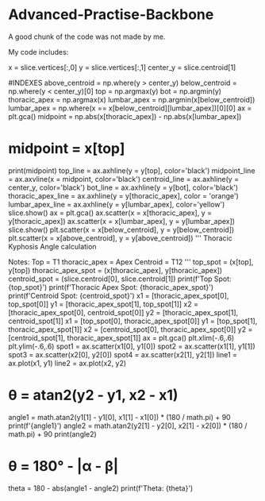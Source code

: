 # Advanced-Practise-Backbone

A good chunk of the code was not made by me.

My code includes:

x = slice.vertices[:,0]
y = slice.vertices[:,1]
center_y = slice.centroid[1]

#INDEXES
above_centroid = np.where(y > center_y)
below_centroid = np.where(y < center_y)[0]
top = np.argmax(y)
bot = np.argmin(y)
thoracic_apex = np.argmax(x)
lumbar_apex = np.argmin(x[below_centroid])
lumbar_apex = np.where(x == x[below_centroid][lumbar_apex])[0][0]
ax = plt.gca()
midpoint = np.abs(x[thoracic_apex]) - np.abs(x[lumbar_apex])
# midpoint = x[top]
print(midpoint)
top_line = ax.axhline(y = y[top], color='black')
midpoint_line = ax.axvline(x = midpoint, color='black')
centroid_line = ax.axhline(y = center_y, color='black')
bot_line = ax.axhline(y = y[bot], color='black')
thoracic_apex_line = ax.axhline(y = y[thoracic_apex], color = 'orange')
lumbar_apex_line = ax.axhline(y = y[lumbar_apex], color='yellow')
slice.show()
ax = plt.gca()
ax.scatter(x = x[thoracic_apex], y = y[thoracic_apex])
ax.scatter(x = x[lumbar_apex], y = y[lumbar_apex])
slice.show()
plt.scatter(x = x[below_centroid], y = y[below_centroid])
plt.scatter(x = x[above_centroid], y = y[above_centroid])
'''
Thoracic Kyphosis Angle calculation

Notes:
Top = T1
thoracic_apex = Apex
Centroid = T12
'''
top_spot = (x[top], y[top])
thoracic_apex_spot = (x[thoracic_apex], y[thoracic_apex])
centroid_spot = (slice.centroid[0], slice.centroid[1])
print(f'Top Spot:           {top_spot}')
print(f'Thoracic Apex Spot: {thoracic_apex_spot}')
print(f'Centroid Spot:      {centroid_spot}')
x1 = [thoracic_apex_spot[0], top_spot[0]]
y1 = [thoracic_apex_spot[1], top_spot[1]]
x2 = [thoracic_apex_spot[0], centroid_spot[0]]
y2 = [thoracic_apex_spot[1], centroid_spot[1]]
x1 = [top_spot[0], thoracic_apex_spot[0]]
y1 = [top_spot[1], thoracic_apex_spot[1]]
x2 = [centroid_spot[0], thoracic_apex_spot[0]]
y2 = [centroid_spot[1], thoracic_apex_spot[1]]
ax = plt.gca()
plt.xlim(-.6,.6)
plt.ylim(-.6,.6)
spot1 = ax.scatter(x1[0], y1[0])
spot2 = ax.scatter(x1[1], y1[1])
spot3 = ax.scatter(x2[0], y2[0])
spot4 = ax.scatter(x2[1], y2[1])
line1 = ax.plot(x1, y1)
line2 = ax.plot(x2, y2)
# θ = atan2(y2 - y1, x2 - x1)
angle1 = math.atan2(y1[1] - y1[0], x1[1] - x1[0]) * (180 / math.pi) + 90
print(f'{angle1}')
angle2 = math.atan2(y2[1] - y2[0], x2[1] - x2[0]) * (180 / math.pi) + 90
print(angle2)
# θ = 180° - |α - β|
theta = 180 - abs(angle1 - angle2)
print(f'Theta: {theta}')
